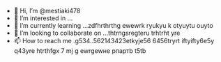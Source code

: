  - 👋 Hi, I’m @mestiaki478
- 👀 I’m interested in ...
- 🌱 I’m currently learning ...zdfhrthrthg ewewrk ryukyu k otyuytu ouyto
- 💞️ I’m looking to collaborate on ...thtrпgsregteru trhtrht yre
- 📫 How to reach me .g534..562143423etkyje56  6456tryrt iftyifty6e5y q43yre htrthfgx
7 mj g ewrgewне рпартb t5tb
<!---u67t uykuuy khjghbjkl
mestiaki478/mestiaki478 is a ✨ special ✨ repository because its `README.md` (this file) appears on your GitHub profile.
You can click the Preview link to take a look at your changes.
--->
